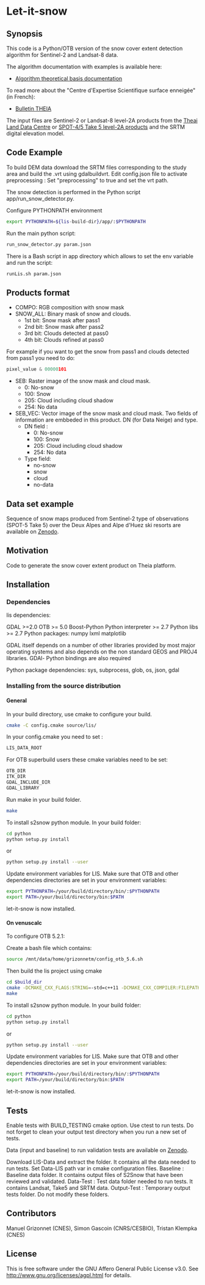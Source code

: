 # Let-it-snow
## Synopsis

This code is a Python/OTB version of the snow cover extent detection algorithm for Sentinel-2 and Landsat-8 data.

The algorithm documentation with examples is available here:

* [Algorithm theoretical basis documentation](http://tully.ups-tlse.fr/grizonnet/let-it-snow/blob/master/doc/tex/ATBD_CES-Neige.pdf)

To read more about the "Centre d'Expertise Scientifique surface enneigée" (in French):

* [Bulletin THEIA](https://www.theia-land.fr/sites/default/files/imce/BulletinTHEIA3.pdf#page=10)

The input files are Sentinel-2 or Landsat-8 level-2A products from the [Theai Land Data Centre](https://theia.cnes.fr/) or [SPOT-4/5 Take 5 level-2A products](https://spot-take5.org) and the SRTM digital elevation model.

## Code Example

To build DEM data download the SRTM files corresponding to the study area and build the .vrt using gdalbuildvrt. Edit config.json file to activate preprocessing : Set "preprocessing" to true and set the vrt path. 

The snow detection is performed in the Python script app/run_snow_detector.py. 

Configure PYTHONPATH environment
```bash
export PYTHONPATH=${lis-build-dir}/app/:$PYTHONPATH
```
Run the main python script:

```bash
run_snow_detector.py param.json
```

There is a Bash script in app directory which allows to set the env variable and run the script:

```bash
runLis.sh param.json
```
## Products format

* COMPO: RGB composition with snow mask 
* SNOW_ALL: Binary mask of snow and clouds.
  * 1st bit: Snow mask after pass1
  * 2nd bit: Snow mask after pass2
  * 3rd bit: Clouds detected at pass0 
  * 4th bit: Clouds refined  at pass0

For example if you want to get the snow from pass1 and clouds detected from pass1 you need to do: 
```python
pixel_value & 00000101  
```
* SEB: Raster image of the snow mask and cloud mask. 
  * 0: No-snow
  * 100: Snow
  * 205: Cloud including cloud shadow
  * 254: No data
* SEB_VEC: Vector image of the snow mask and cloud mask. Two fields of information are embbeded in this product. DN (for Data Neige) and type.
  * DN field :
     * 0: No-snow
     * 100: Snow
     * 205: Cloud including cloud shadow
     * 254: No data
  * Type field:
     * no-snow
     * snow
     * cloud
     * no-data

## Data set example

Sequence of snow maps produced from Sentinel-2 type of observations (SPOT-5 Take 5) over the Deux Alpes and Alpe d'Huez ski resorts are available on [Zenodo](http://doi.org/10.5281/zenodo.159563).

## Motivation

Code to generate the snow cover extent product on Theia platform.

## Installation

### Dependencies

lis dependencies: 

GDAL >=2.0
OTB >= 5.0 
Boost-Python
Python interpreter >= 2.7
Python libs >= 2.7
Python packages:
numpy
lxml
matplotlib

GDAL itself depends on a number of other libraries provided by most major operating systems and also depends on the non standard GEOS and PROJ4 libraries. GDAl- Python bindings are also required

Python package dependencies: sys, subprocess, glob, os, json, gdal

### Installing from the source distribution

#### General

In your build directory, use cmake to configure your build.
```bash
cmake -C config.cmake source/lis/
```
In your config.cmake you need to set :
```bash
LIS_DATA_ROOT
```
For OTB superbuild users these cmake variables need to be set:
```bash
OTB_DIR
ITK_DIR
GDAL_INCLUDE_DIR
GDAL_LIBRARY
```
Run make in your build folder.
```bash
make
```
To install s2snow python module. 
In your build folder:
```bash
cd python
python setup.py install
```
or
```bash
python setup.py install --user
```
Update environment variables for LIS. Make sure that OTB and other dependencies directories are set in your environment variables:
```bash
export PYTHONPATH=/your/build/directory/bin/:$PYTHONPATH
export PATH=/your/build/directory/bin:$PATH
```
let-it-snow is now installed.

#### On venuscalc

To configure OTB 5.2.1:

Create a bash file which contains:
```bash
source /mnt/data/home/grizonnetm/config_otb_5.6.sh
```

Then build the lis project using cmake
```bash
cd $build_dir
cmake -DCMAKE_CXX_FLAGS:STRING=-std=c++11 -DCMAKE_CXX_COMPILER:FILEPATH=/usr/bin/g++-4.8 -DCMAKE_C_COMPILER:FILEPATH=/usr/bin/gcc-4.8 -DCMAKE_BUILD_TYPE=Release -DBUILD_TESTING=ON -DGDAL_INCLUDE_DIR=/mnt/data/home/grizonnetm/build/OTB-install/include -DGDAL_LIBRARY=/mnt/data/home/grizonnetm/build/OTB-install/lib/libgdal.so $source_dir
make
```
To install s2snow python module. 
In your build folder:
```bash
cd python
python setup.py install
```
or
```bash
python setup.py install --user
```
Update environment variables for LIS. Make sure that OTB and other dependencies directories are set in your environment variables:
```bash
export PYTHONPATH=/your/build/directory/bin/:$PYTHONPATH
export PATH=/your/build/directory/bin:$PATH
```
let-it-snow is now installed.

## Tests

Enable tests with BUILD_TESTING cmake option. Use ctest to run tests. Do not forget to clean your output test directory when you run a new set of tests.

Data (input and baseline) to run validation tests are available on [Zenodo](http://doi.org/10.5281/zenodo.166511).

Download LIS-Data and extract the folder. It contains all the data needed to run tests. Set Data-LIS path var in cmake configuration files. 
Baseline : Baseline data folder. It contains output files of S2Snow that have been reviewed and validated. 
Data-Test : Test data folder needed to run tests. It contains Landsat, Take5 and SRTM data.
Output-Test : Temporary output tests folder.
Do not modify these folders.

## Contributors

Manuel Grizonnet (CNES), Simon Gascoin (CNRS/CESBIO), Tristan Klempka (CNES)

## License

This is free software under the GNU Affero General Public License v3.0. See
http://www.gnu.org/licenses/agpl.html for details.
